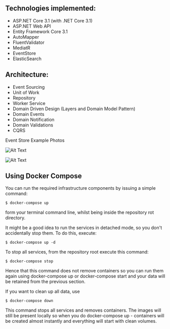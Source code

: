 ## Technologies implemented:

- ASP.NET Core 3.1 (with .NET Core 3.1)
- ASP.NET Web API 
- Entity Framework Core 3.1
- AutoMapper
- FluentValidator
- MediatR
- EventStore
- ElasticSearch


## Architecture:

- Event Sourcing
- Unit of Work
- Repository
- Worker Service
- Domain Driven Design (Layers and Domain Model Pattern)
- Domain Events
- Domain Notification
- Domain Validations
- CQRS 

Event Store Example Photos

![Alt Text](https://i.hizliresim.com/XBRJXA.png)




![Alt Text](https://i.hizliresim.com/hXK4T8.png)

## Using Docker Compose
You can run the required infrastructure components by issuing a simple command:
```
$ docker-compose up
```
form your terminal command line, whilst being inside the repository rot directory.

It might be a good idea to run the services in detached mode, so you don't accidentally stop them. To do this, execute:
```
$ docker-compose up -d
```
To stop all services, from the repository root execute this command:
```
$ docker-compose stop
```
Hence that this command does not remove containers so you can run them again using docker-compose up or docker-compose start and your data will be retained from the previous section.

If you want to clean up all data, use
```
$ docker-compose down
```
This command stops all services and removes containers. The images will still be present locally so when you do docker-compose up - containers will be created almost instantly and everything will start with clean volumes.